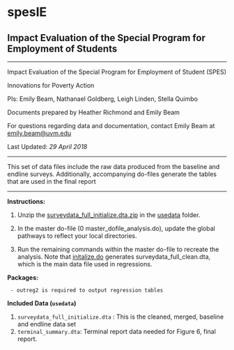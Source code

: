 # spesIE
## Impact Evaluation of the Special Program for Employment of Students

**********************************************
Impact Evaluation of the Special Program for Employment of Student (SPES)

Innovations for Poverty Action 

PIs: Emily Beam, Nathanael Goldberg, Leigh Linden, Stella Quimbo 

Documents prepared by Heather Richmond and Emily Beam 

For questions regarding data and documentation, contact Emily Beam at emily.beam@uvm.edu

Last Updated: *29 April 2018*


**********************************************

This set of data files include the raw data produced from the baseline and endline surveys. Additionally, accompanying do-files generate the tables that are used in the final report

**********************************************

**Instructions:**

1.  Unzip the [surveydata_full_initialize.dta.zip](../usedata/surveydata_full_initialize.dta.zip) in the [usedata](../usedata) folder. 

1. In the master do-file (0 master_dofile_analysis.do), update the global pathways to reflect your local directories. 

1. Run the remaining commands within the master do-file to recreate the analysis. Note that [initalize.do](../dofiles/initalize.do) generates surveydata_full_clean.dta, which is the main data file used in regressions. 


**Packages:**

	 - outreg2 is required to output regression tables
	
**Included Data (`usedata`)**
 1. `surveydata_full_initialize.dta` : This is the cleaned, merged, baseline and endline data set 
 1. `terminal_summary.dta`: Terminal report data needed for Figure 6, final report.
